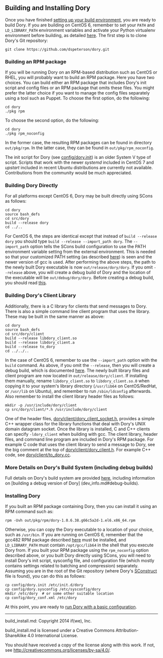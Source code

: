 ## Building and Installing Dory

Once you have finished [setting up your build environment](../README.md#setting-up-a-build-environment),
you are ready to build Dory.  If you are building on CentOS 6, remember to set
your `PATH` and `LD_LIBRARY_PATH` environment variables and activate your
Python virtualenv environment before building, as detailed
[here](centos_6_5_env.md).  The first step is to clone Dory's Git repository:

```
git clone https://github.com/dspeterson/dory.git
```

### Building an RPM package

If you will be running Dory on an RPM-based distribution such as CentOS or
RHEL, you will probably want to build an RPM package.  Here you have two
choices.  You can build either an RPM package that includes Dory's init script
and config files or an RPM package that omits these files.  You might prefer
the latter choice if you want to manage the config files separately using a
tool such as Puppet.  To choose the first option, do the following:

```
cd dory
./pkg rpm
```

To choose the second option, do the following:

```
cd dory
./pkg rpm_noconfig
```

In the former case, the resulting RPM packages can be found in directory
`out/pkg/rpm`.  In the latter case, they can be found in
`out/pkg/rpm_noconfig`.

The init script for Dory (see [config/dory.init](../config/dory.init)) is an
older System V type of script.  Scripts that work with the newer *systemd*
included in CentOS 7 and *upstart* included in recent Ubuntu distributions are
currently not available.  Contributions from the community would be much
appreciated.

### Building Dory Directly

For all platforms except CentOS 6, Dory may be built directly using SCons as
follows:

```
cd dory
source bash_defs
cd src/dory
build --release dory
cd ../..
```

For CentOS 6, the steps are identical except that instead of
`build --release dory` you should type `build --release --import_path dory`.
The `--import_path` option tells the SCons build configuration to use the PATH
environment variable setting from the external environment.  This is needed
so that your customized PATH setting (as described
[here](centos_6_5_env.md#building-and-installing-gcc-482)) is seen and the
newer version of gcc is used.  After performing the above steps, the path to
the newly built Dory executable is now `out/release/dory/dory`.  If you omit
`--release` above, you will create a debug build of Dory and the location of
the executable will be `out/debug/dory/dory`.  Before creating a debug build,
you should read [this](dev_info.md#debug-builds).

### Building Dory's Client Library

Additionally, there is a C library for clients that send messages to Dory.
There is also a simple command line client program that uses the library.
These may be built in the same manner as above:

```
cd dory
source bash_defs
cd src/dory/client
build --release libdory_client.so
build --release libdory_client.a
build --release to_dory
cd ../../..
```

In the case of CentOS 6, remember to use the `--import_path` option with the
`build` command.  As above, if you omit the `--release`, then you will create a
debug build, which is documented [here](dev_info.md#debug-builds).  The newly
built library files and client program are now located in
`out/release/dory/client`.  If installing them manually, rename
`libdory_client.so` to `libdory_client.so.0` when copying it to your system's
library directory (`/usr/lib64` on CentOS/RedHat, or `/usr/lib` on Ubuntu), and
remember to run `/sbin/ldconfig` afterwards.  Also remember to install the
client library header files as follows:

```
mkdir -p /usr/include/dory/client
cp src/dory/client/*.h /usr/include/dory/client
```
One of the header files,
[dory/client/dory_client_socket.h](../src/dory/client/dory_client_socket.h),
provides a simple C++ wrapper class for the library functions that deal with
Dory's UNIX domain datagram socket.  Once the library is installed, C and C++
clients can specify `-ldory_client` when building with gcc.  The client
library, header files, and command line program are included in Dory's RPM
package.  For example C code that uses the client library to send a message to
Dory, see the big comment at the top of
[dory/client/dory_client.h](../src/dory/client/dory_client.h).  For example
C++ code, see [dory/client/to_dory.cc](../src/dory/client/to_dory.cc).

### More Details on Dory's Build System (including debug builds)

Full details on Dory's build system are provided [here](dev_info.md),
including information on [building a debug version of Dory]
(dev_info.md#debug-builds).

### Installing Dory

If you built an RPM package containing Dory, then you can install it using an
RPM command such as:

```
rpm -Uvh out/pkg/rpm/dory-1.0.6.38.g66c5a2d-1.el6.x86_64.rpm
```

Otherwise, you can copy the Dory executable to a location of your choice, such
as `/usr/bin`.  If you are running on CentOS 6, remember that the gcc482 RPM
package described [here](centos_6_5_env.md#building-and-installing-gcc-482)
must be installed, and `LD_LIBRARY_PATH` must contain `/opt/gcc/lib64` in the
shell that you execute Dory from.  If you built your RPM package using the
`rpm_noconfig` option described above, or you built Dory directly using SCons,
you will need to install Dory's init script, sysconfig file, and configuration
file (which mostly contains settings related to batching and compression)
separately.  Assuming you are in the root of the Git repository (where Dory's
[SConstruct](../SConstruct) file is found), you can do this as follows:

```
cp config/dory.init /etc/init.d/dory
cp config/dory.sysconfig /etc/sysconfig/dory
mkdir /etc/dory  # or some other suitable location
cp config/dory_conf.xml /etc/dory
```

At this point, you are ready to
[run Dory with a basic configuration](../README.md#running-dory-with-basic-configuration).

-----

build_install.md: Copyright 2014 if(we), Inc.

build_install.md is licensed under a Creative Commons Attribution-ShareAlike
4.0 International License.

You should have received a copy of the license along with this work. If not,
see <http://creativecommons.org/licenses/by-sa/4.0/>.
